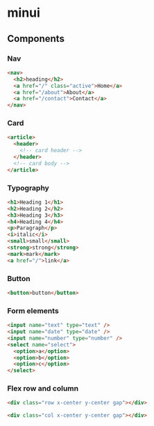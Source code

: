 # minui

## Components

### Nav

```html
<nav>
  <h2>heading</h2>
  <a href="/" class="active">Home</a>
  <a href="/about">About</a>
  <a href="/contact">Contact</a>
</nav>
```

### Card

```html
<article>
  <header>
    <!-- card header -->
  </header>
  <!-- card body -->
</article>
```

### Typography

```html
<h1>Heading 1</h1>
<h2>Heading 2</h2>
<h3>Heading 3</h3>
<h4>Heading 4</h4>
<p>Paragraph</p>
<i>italic</i>
<small>small</small>
<strong>strong</strong>
<mark>mark</mark>
<a href="/">link</a>
```

### Button

```html
<button>button</button>
```

### Form elements

```html
<input name="text" type="text" />
<input name="date" type="date" />
<input name="number" type="number" />
<select name="select">
  <option>a</option>
  <option>b</option>
  <option>c</option>
</select>
```

### Flex row and column

```html
<div class="row x-center y-center gap"></div>
```

```html
<div class="col x-center y-center gap"></div>
```
